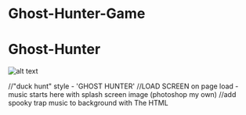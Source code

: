 # Ghost-Hunter-Game

# Ghost-Hunter
![alt text](https://i.imgur.com/LrRcJI1.jpg)


//"duck hunt" style - 'GHOST HUNTER'
//LOAD SCREEN on page load -music starts here with splash screen image (photoshop my own)
//add spooky trap music to background with The HTML <audio> Element:
//<audio controls autoplay>
/* [  <source src="horse.ogg" type="audio/ogg">
<source src="horse.mp3" type="audio/mpeg">
Your browser does not support the audio element.
</audio>  ] */  
//cursor TARGET point and click (eventlistener/onclick event)
//enemies can hide behind barrier (gravestones) [z-index tombstones above spooky gray background]**
//when enemy pops up, player is able to click to attack (hover, gif animations, keyframe movement left and right evasive, hover over keyframe pause event to freeze opponent)
//use onclick function for ghosts to kill them:
//ONCLICK for each ghost will add new dissappear ghost gif,add points to score using FUNCTIONN addPoint & ghostHit
//use initGhosts function to initialize each new ghost's position, speed, range, name,  health(?)
//use keyframe functions to move ghosts 
//points for every successful targeted attack
//WIN STATE: 20(?) points max - points calculated by strength of attack // --> (Math.random) [SCORE SCREEN Display on top bar] function: renderScore -5 points per hit ( * 4 ghosts) - consoleToScreen****
//points populate on tip "navBar"(where p1&p2 titles are) OR footer status bar(maybe other messager [innerHTML + removeChild/appendChild])
//takes turns between Win & Lose state (p1 human vs p2 pc)
//p2 turn will play out with red cursor(img), just quicker (setTimeout?) gif death animation, then point assignment via atack strength OR with ghosts attacking p1 back until p1 health diminishes and dies
//RESET button (Refresh the page = location.reload();
//DEATH event: enemy attacks back successfully
//Ammo quantity bar in top status bar
//ALTERNATE LOSE STATE: run out of ammo
//LOSE STATE: 1 death, switch to p2 (pc) turn
//GAME OVER: death count reaches 3 for either player
//way to keep playing if game is not over: new enemies pop up infinitely 
//!!!! REMEMBER TO GIT COMMIT OFTEN WITH -m MESSAGE CHANEGS UPDATES !!!!
